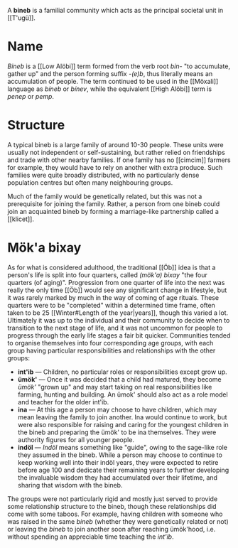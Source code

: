A **bineb** is a familial community which acts as the principal societal unit in [[T'ugü]].
# Name
*Bineb* is a [[Low Alöbi]] term formed from the verb root *bin-* "to accumulate, gather up" and the person forming suffix *-(e)b*, thus literally means an accumulation of people. The term continued to be used in the [[Möxali]] language as *bíneb* or *bínev*, while the equivalent [[High Alöbi]] term is *penep* or *pemp*.
# Structure
A typical bineb is a large family of around 10-30 people. These units were usually not independent or self-sustaining, but rather relied on friendships and trade with other nearby families. If one family has no [[cimcim]] farmers for example, they would have to rely on another with extra produce. Such families were quite broadly distributed, with no particularly dense population centres but often many neighbouring groups.

Much of the family would be genetically related, but this was not a prerequisite for joining the family. Rather, a person from one bineb could join an acquainted bineb by forming a marriage-like partnership called a [[klicet]].
# Mök'a bixay
As for what is considered adulthood, the traditional [[Öb]] idea is that a person's life is split into four quarters, called *(mök'a) bixay* "the four quarters (of aging)". Progression from one quarter of life into the next was really the only time [[Öb]] would see any significant change in lifestyle, but it was rarely marked by much in the way of coming of age rituals. These quarters were to be "completed" within a determined time frame, often taken to be 25 [[Winter#Length of the year|years]], though this varied a lot. Ultimately it was up to the individual and their community to decide when to transition to the next stage of life, and it was not uncommon for people to progress through the early life stages a fair bit quicker. Communities tended to organise themselves into four corresponding age groups, with each group having particular responsibilities and relationships with the other groups:
- **int'ib**  —  Children, no particular roles or responsibilities except grow up.
- **ümök'**  —  Once it was decided that a child had matured, they become *ümök'* "grown up" and may start taking on real responsibilities like farming, hunting and building. An ümok' should also act as a role model and teacher for the older int'ib.
- **ina**  —  At this age a person may choose to have children, which may mean leaving the family to join another. Ina would continue to work, but were also responsible for raising and caring for the youngest children in the bineb and preparing the ümök' to be ina themselves. They were authority figures for all younger people.
- **indöl**  —  *Indöl* means something like "guide", owing to the sage-like role they assumed in the bineb. While a person may choose to continue to keep working well into their indöl years, they were expected to retire before age 100 and dedicate their remaining years to further developing the invaluable wisdom they had accumulated over their lifetime, and sharing that wisdom with the bineb.

The groups were not particularly rigid and mostly just served to provide some relationship structure to the bineb, though these relationships did come with some taboos. For example, having children with someone who was raised in the same *bineb* (whether they were genetically related or not) or leaving the *bineb* to join another soon after reaching ümök'hood, i.e. without spending an appreciable time teaching the *int'ib*.
